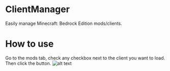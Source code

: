 # ClientManager
Easily manage Minecraft: Bedrock Edition mods/clients.
# How to use
Go to the mods tab, check any checkbox next to the client you want to load. Then click the button.
![alt text](https://i.imgur.com/tUaQ74a.png)
